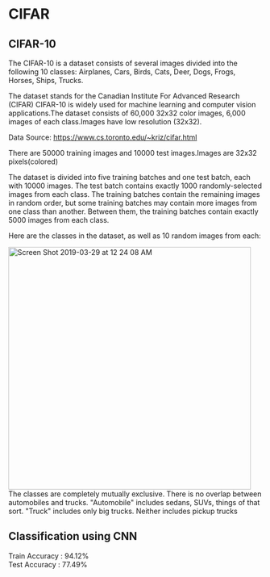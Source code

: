 # CIFAR
## CIFAR-10 
The CIFAR-10 is a  dataset consists of several images divided into the following 10 classes:
Airplanes, Cars, Birds, Cats, Deer, Dogs, Frogs, Horses, Ships, Trucks.

The dataset stands for the Canadian Institute For Advanced Research (CIFAR)
CIFAR-10 is widely used for machine learning and computer vision applications.The dataset consists of 60,000 32x32 color images, 6,000 images of each class.Images have low resolution (32x32). 

Data Source: https://www.cs.toronto.edu/~kriz/cifar.html

 There are 50000 training images and 10000 test images.Images are 32x32 pixels(colored)

The dataset is divided into five training batches and one test batch, each with 10000 images. The test batch contains exactly 1000 randomly-selected images from each class. The training batches contain the remaining images in random order, but some training batches may contain more images from one class than another. Between them, the training batches contain exactly 5000 images from each class. 

Here are the classes in the dataset, as well as 10 random images from each:

<img width="481" alt="Screen Shot 2019-03-29 at 12 24 08 AM" src="https://user-images.githubusercontent.com/31596604/55184817-1daa2400-51b9-11e9-93dc-89c659e3f6fe.png">
The classes are completely mutually exclusive. There is no overlap between automobiles and trucks. "Automobile" includes sedans, SUVs, things of that sort. "Truck" includes only big trucks. Neither includes pickup trucks

## Classification using CNN
Train Accuracy : 94.12%<br/>
Test Accuracy : 77.49%
